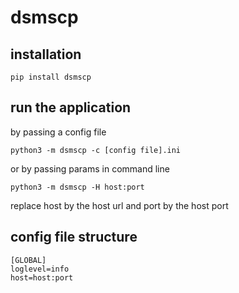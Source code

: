 # dsmscp
## installation
```
pip install dsmscp
```
## run the application
by passing a config file
```
python3 -m dsmscp -c [config file].ini
```
or by passing params in command line
```
python3 -m dsmscp -H host:port
```
replace host by the host url and port by the host port
## config file structure
```
[GLOBAL]
loglevel=info
host=host:port
```